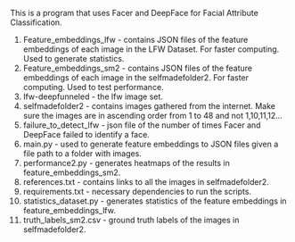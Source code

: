 This is a program that uses Facer and DeepFace for Facial Attribute Classification.

1. Feature_embeddings_lfw - contains JSON files of the feature embeddings of each image in the LFW Dataset. For faster computing. Used to generate statistics.
2. Feature_embeddings_sm2 - contains JSON files of the feature embeddings of each image in the selfmadefolder2. For faster computing. Used to test performance.
3. lfw-deepfunneled - the lfw image set.
4. selfmadefolder2 - contains images gathered from the internet. Make sure the images are in ascending order from 1 to 48 and not 1,10,11,12...
5. failure_to_detect_lfw - json file of the number of times Facer and DeepFace failed to identify a face.
6. main.py - used to generate feature embeddings to JSON files given a file path to a folder with images.
7. performance2.py - generates heatmaps of the results in feature_embeddings_sm2.
8. references.txt - contains links to all the images in selfmadefolder2.
9. requirements.txt - necessary dependencies to run the scripts.
10. statistics_dataset.py - generates statistics of the feature embeddings in feature_embeddings_lfw.
11. truth_labels_sm2.csv - ground truth labels of the images in selfmadefolder2.
